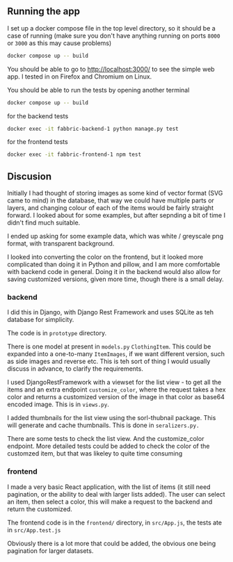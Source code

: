 ## Running the app
I set up a docker compose file in the top level directory, so it should be a case of running
(make sure you don't have anything running on ports `8000` or `3000` as this may cause problems)


```sh
docker compose up -- build
```

You should be able to go to [http://localhost:3000/](http://localhost:3000/) to see the simple web app.  I tested in on Firefox and Chromium on Linux. 

You should be able to run the tests by opening another terminal 

```sh
docker compose up -- build
```

for the backend tests
```sh
docker exec -it fabbric-backend-1 python manage.py test
```

for the frontend tests
```sh
docker exec -it fabbric-frontend-1 npm test
```


## Discusion

Initially I had thought of storing images as some kind of vector format (SVG came to mind) in the database, that way we could have multiple parts or layers, and changing colour of each of the items would be fairly straight forward. I looked about for some examples, but after sepnding a  bit of time I didn't find much suitable.

I ended up asking for some example data, which was white / greyscale png format, with transparent background. 

I looked into converting the color on the frontend, but it looked more complicated than doing it in Python and pillow, and I am more comfortable with backend code in general. Doing it in the backend would also allow for saving customized versions, given more time, though there is a small delay.

### backend
I did this in Django, with Django Rest Framework and uses SQLite as teh database for simplicity.

The code is in `prototype` directory.  

There is one model at present in `models.py` `ClothingItem`. This could be expanded into a one-to-many `ItemImages`, if we want different version, such as side images and reverse etc. This is teh sort of thing I would usually discuss in advance, to clarify the requirements.

I used DjangoRestFramework with a viewset for the list view - to get all the items and an extra endpoint `customize_color`, where the request takes a hex color and returns a customized version of the image in that color as base64 encoded image. This is in `views.py`. 

I added thumbnails for the list view using the sorl-thubnail package. This will generate and cache thumbnails. This is done in `seralizers.py.`

There are some tests to check the list view. And the customize_color endpoint. More detailed tests could be added to check the color of the customzed item, but that was likeley to quite time consuming 

### frontend

I made a very basic React application, with the list of items (it still need pagination, or the ability to deal with larger lists added). 
The user can select an item, then select a color, this will make a request to the backend and return the customized.

The frontend code is in the `frontend/` directory, in `src/App.js`, the tests ate in `src/App.test.js`


Obviously there is a lot more that could be added, the obvious one being pagination  for larger datasets. 



